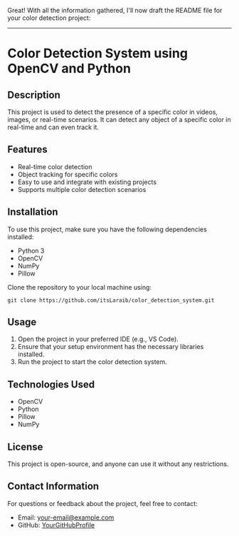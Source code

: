 Great! With all the information gathered, I'll now draft the README file for your color detection project:

---

# Color Detection System using OpenCV and Python

## Description

This project is used to detect the presence of a specific color in videos, images, or real-time scenarios. It can detect any object of a specific color in real-time and can even track it.

## Features

- Real-time color detection
- Object tracking for specific colors
- Easy to use and integrate with existing projects
- Supports multiple color detection scenarios

## Installation

To use this project, make sure you have the following dependencies installed:

- Python 3
- OpenCV
- NumPy
- Pillow

Clone the repository to your local machine using:

```
git clone https://github.com/itsLaraib/color_detection_system.git
```

## Usage

1. Open the project in your preferred IDE (e.g., VS Code).
2. Ensure that your setup environment has the necessary libraries installed.
3. Run the project to start the color detection system.

## Technologies Used

- OpenCV
- Python
- Pillow
- NumPy

## License

This project is open-source, and anyone can use it without any restrictions.

## Contact Information

For questions or feedback about the project, feel free to contact:

- Email: [your-email@example.com](mailto:lnadeem.bee20@seecs.edu.pk)
- GitHub: [YourGitHubProfile](https://github.com/itsLaraib)
